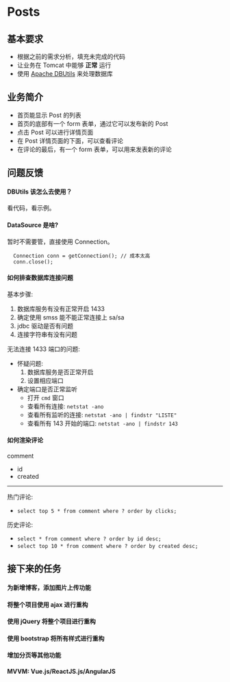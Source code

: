 # Posts

## 基本要求

- 根据之前的需求分析，填充未完成的代码
- 让业务在 Tomcat 中能够 **正常** 运行
- 使用 [Apache DBUtils](https://mvnrepository.com/search?q=dbutils) 来处理数据库

## 业务简介

- 首页能显示 Post 的列表
- 首页的底部有一个 form 表单，通过它可以发布新的 Post
- 点击 Post 可以进行详情页面
- 在 Post 详情页面的下面，可以查看评论
- 在评论的最后，有一个 form 表单，可以用来发表新的评论

## 问题反馈
#### DBUtils 该怎么去使用？

看代码，看示例。

#### DataSource 是啥?

暂时不需要管，直接使用 Connection。

```
  Connection conn = getConnection(); // 成本太高
  conn.close();
```

#### 如何排查数据库连接问题

基本步骤:
1. 数据库服务有没有正常开启  1433
2. 确定使用 smss 能不能正常连接上 sa/sa
3. jdbc 驱动是否有问题
4. 连接字符串有没有问题

无法连接 1433 端口的问题:
- 怀疑问题:
  1. 数据库服务是否正常开启
  2. 设置相应端口
- 确定端口是否正常监听
  + 打开 `cmd` 窗口
  + 查看所有连接: `netstat -ano`
  + 查看所有监听的连接: `netstat -ano | findstr "LISTE"`
  + 查看所有 143 开始的端口: `netstat -ano | findstr 143`
  
#### 如何渲染评论

comment
- id
- created 

-------------

热门评论:
- `select top 5 * from comment where ? order by clicks;`

历史评论:
- `select * from comment where ? order by id desc;`
- `select top 10 * from comment where ? order by created desc;`

## 接下来的任务
#### 为新增博客，添加图片上传功能
#### 将整个项目使用 ajax 进行重构
#### 使用 jQuery 将整个项目进行重构
#### 使用 bootstrap 将所有样式进行重构
#### 增加分页等其他功能
#### MVVM: Vue.js/ReactJS.js/AngularJS
